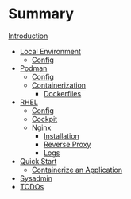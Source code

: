 # Summary

[Introduction](README.md)
- [Local Environment]()
    - [Config](localenv/config.md)
- [Podman]()
    - [Config](podman/config.md)
    - [Containerization]()
        - [Dockerfiles](podman/containerization/dockerfiles.md)
- [RHEL]()
    - [Config](rhel/config.md)
    - [Cockpit](rhel/cockpit.md)
    - [Nginx]()
        - [Installation](rhel/nginx/installation.md)
        - [Reverse Proxy](rhel/nginx/reverse_proxy.md)
        - [Logs](rhel/nginx/logs.md)
- [Quick Start]()
    - [Containerize an Application](quickstart/containerize_an_app.md)
- [Sysadmin](sysadmin/action_items.md)
- [TODOs](todos/todos.md)

